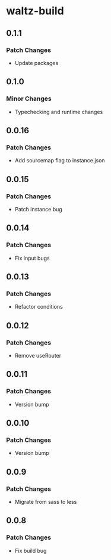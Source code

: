 # waltz-build

## 0.1.1

### Patch Changes

- Update packages

## 0.1.0

### Minor Changes

- Typechecking and runtime changes

## 0.0.16

### Patch Changes

- Add sourcemap flag to instance.json

## 0.0.15

### Patch Changes

- Patch instance bug

## 0.0.14

### Patch Changes

- Fix input bugs

## 0.0.13

### Patch Changes

- Refactor conditions

## 0.0.12

### Patch Changes

- Remove useRouter

## 0.0.11

### Patch Changes

- Version bump

## 0.0.10

### Patch Changes

- Version bump

## 0.0.9

### Patch Changes

- Migrate from sass to less

## 0.0.8

### Patch Changes

- Fix build bug
